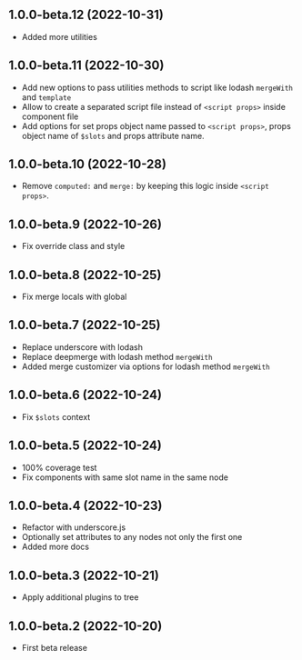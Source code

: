 ## 1.0.0-beta.12 (2022-10-31)

* Added more utilities

## 1.0.0-beta.11 (2022-10-30)

* Add new options to pass utilities methods to script like lodash `mergeWith` and `template`
* Allow to create a separated script file instead of `<script props>` inside component file
* Add options for set props object name passed to `<script props>`, props object name of `$slots` and props attribute name.

## 1.0.0-beta.10 (2022-10-28)

* Remove `computed:` and `merge:` by keeping this logic inside `<script props>`.

## 1.0.0-beta.9 (2022-10-26)

* Fix override class and style

## 1.0.0-beta.8 (2022-10-25)

* Fix merge locals with global

## 1.0.0-beta.7 (2022-10-25)

* Replace underscore with lodash
* Replace deepmerge with lodash method `mergeWith`
* Added merge customizer via options for lodash method `mergeWith`

## 1.0.0-beta.6 (2022-10-24)

* Fix `$slots` context

## 1.0.0-beta.5 (2022-10-24)

* 100% coverage test
* Fix components with same slot name in the same node 

## 1.0.0-beta.4 (2022-10-23)

* Refactor with underscore.js
* Optionally set attributes to any nodes not only the first one
* Added more docs

## 1.0.0-beta.3 (2022-10-21)

* Apply additional plugins to tree

## 1.0.0-beta.2 (2022-10-20)

* First beta release